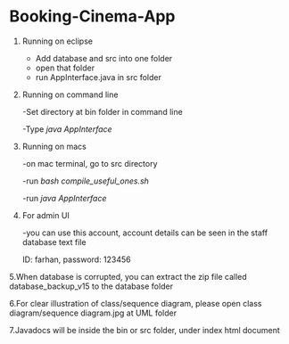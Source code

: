 # Booking-Cinema-App

1. Running on eclipse

   - Add database and src into one folder
   - open that folder
   - run AppInterface.java in src folder

2. Running on command line

   -Set directory at bin folder in command line

   -Type *java AppInterface*

3. Running on macs

   -on mac terminal, go to src directory

   -run *bash compile_useful_ones.sh*

   -run *java AppInterface*


 4. For admin UI

    -you can use this account, account details can be seen in the staff database text file

    ID: farhan, password: 123456

 5.When database is corrupted, you can extract the zip file called database_backup_v15 to the database folder

 6.For clear illustration of class/sequence diagram, please open class diagram/sequence diagram.jpg at UML folder

 7.Javadocs will be inside the bin or src folder, under index html document
